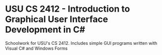 # USU CS 2412 - Introduction to Graphical User Interface Development in C\#
Schoolwork for USU's CS 2412. Includes simple GUI programs written with Visual C\# and Windows Forms
